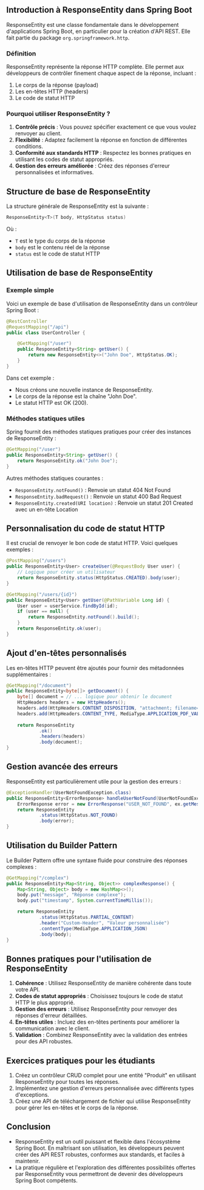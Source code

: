 ## Introduction à ResponseEntity dans Spring Boot

ResponseEntity est une classe fondamentale dans le développement d'applications Spring Boot, en particulier pour la création d'API REST. Elle fait partie du package `org.springframework.http`.

### Définition

ResponseEntity représente la réponse HTTP complète. Elle permet aux développeurs de contrôler finement chaque aspect de la réponse, incluant :

1. Le corps de la réponse (payload)
2. Les en-têtes HTTP (headers)
3. Le code de statut HTTP

### Pourquoi utiliser ResponseEntity ?

1. **Contrôle précis** : Vous pouvez spécifier exactement ce que vous voulez renvoyer au client.
2. **Flexibilité** : Adaptez facilement la réponse en fonction de différentes conditions.
3. **Conformité aux standards HTTP** : Respectez les bonnes pratiques en utilisant les codes de statut appropriés.
4. **Gestion des erreurs améliorée** : Créez des réponses d'erreur personnalisées et informatives.

## Structure de base de ResponseEntity

La structure générale de ResponseEntity est la suivante :

```java
ResponseEntity<T>(T body, HttpStatus status)
```

Où :
- `T` est le type du corps de la réponse
- `body` est le contenu réel de la réponse
- `status` est le code de statut HTTP

## Utilisation de base de ResponseEntity

### Exemple simple

Voici un exemple de base d'utilisation de ResponseEntity dans un contrôleur Spring Boot :

```java
@RestController
@RequestMapping("/api")
public class UserController {

    @GetMapping("/user")
    public ResponseEntity<String> getUser() {
        return new ResponseEntity<>("John Doe", HttpStatus.OK);
    }
}
```

Dans cet exemple :
- Nous créons une nouvelle instance de ResponseEntity.
- Le corps de la réponse est la chaîne "John Doe".
- Le statut HTTP est OK (200).

### Méthodes statiques utiles

Spring fournit des méthodes statiques pratiques pour créer des instances de ResponseEntity :

```java
@GetMapping("/user")
public ResponseEntity<String> getUser() {
    return ResponseEntity.ok("John Doe");
}
```

Autres méthodes statiques courantes :
- `ResponseEntity.notFound()` : Renvoie un statut 404 Not Found
- `ResponseEntity.badRequest()` : Renvoie un statut 400 Bad Request
- `ResponseEntity.created(URI location)` : Renvoie un statut 201 Created avec un en-tête Location

## Personnalisation du code de statut HTTP

Il est crucial de renvoyer le bon code de statut HTTP. Voici quelques exemples :

```java
@PostMapping("/users")
public ResponseEntity<User> createUser(@RequestBody User user) {
    // Logique pour créer un utilisateur
    return ResponseEntity.status(HttpStatus.CREATED).body(user);
}

@GetMapping("/users/{id}")
public ResponseEntity<User> getUser(@PathVariable Long id) {
    User user = userService.findById(id);
    if (user == null) {
        return ResponseEntity.notFound().build();
    }
    return ResponseEntity.ok(user);
}
```

## Ajout d'en-têtes personnalisés

Les en-têtes HTTP peuvent être ajoutés pour fournir des métadonnées supplémentaires :

```java
@GetMapping("/document")
public ResponseEntity<byte[]> getDocument() {
    byte[] document = // ... logique pour obtenir le document
    HttpHeaders headers = new HttpHeaders();
    headers.add(HttpHeaders.CONTENT_DISPOSITION, "attachment; filename=document.pdf");
    headers.add(HttpHeaders.CONTENT_TYPE, MediaType.APPLICATION_PDF_VALUE);
    
    return ResponseEntity
            .ok()
            .headers(headers)
            .body(document);
}
```

## Gestion avancée des erreurs

ResponseEntity est particulièrement utile pour la gestion des erreurs :

```java
@ExceptionHandler(UserNotFoundException.class)
public ResponseEntity<ErrorResponse> handleUserNotFound(UserNotFoundException ex) {
    ErrorResponse error = new ErrorResponse("USER_NOT_FOUND", ex.getMessage());
    return ResponseEntity
            .status(HttpStatus.NOT_FOUND)
            .body(error);
}
```

## Utilisation du Builder Pattern

Le Builder Pattern offre une syntaxe fluide pour construire des réponses complexes :

```java
@GetMapping("/complex")
public ResponseEntity<Map<String, Object>> complexResponse() {
    Map<String, Object> body = new HashMap<>();
    body.put("message", "Réponse complexe");
    body.put("timestamp", System.currentTimeMillis());

    return ResponseEntity
            .status(HttpStatus.PARTIAL_CONTENT)
            .header("Custom-Header", "Valeur personnalisée")
            .contentType(MediaType.APPLICATION_JSON)
            .body(body);
}
```

## Bonnes pratiques pour l'utilisation de ResponseEntity

1. **Cohérence** : Utilisez ResponseEntity de manière cohérente dans toute votre API.
2. **Codes de statut appropriés** : Choisissez toujours le code de statut HTTP le plus approprié.
3. **Gestion des erreurs** : Utilisez ResponseEntity pour renvoyer des réponses d'erreur détaillées.
4. **En-têtes utiles** : Incluez des en-têtes pertinents pour améliorer la communication avec le client.
5. **Validation** : Combinez ResponseEntity avec la validation des entrées pour des API robustes.

## Exercices pratiques pour les étudiants

1. Créez un contrôleur CRUD complet pour une entité "Produit" en utilisant ResponseEntity pour toutes les réponses.
2. Implémentez une gestion d'erreurs personnalisée avec différents types d'exceptions.
3. Créez une API de téléchargement de fichier qui utilise ResponseEntity pour gérer les en-têtes et le corps de la réponse.

## Conclusion

- ResponseEntity est un outil puissant et flexible dans l'écosystème Spring Boot. En maîtrisant son utilisation, les développeurs peuvent créer des API REST robustes, conformes aux standards, et faciles à maintenir. 
- La pratique régulière et l'exploration des différentes possibilités offertes par ResponseEntity vous permettront  de devenir des développeurs Spring Boot compétents.
